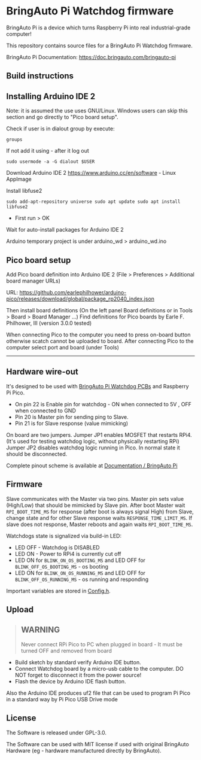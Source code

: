 # BringAuto Pi Watchdog firmware

BringAuto Pi is a device which turns Raspberry Pi into real industrial-grade computer!

This repository contains source files for a BringAuto Pi Watchdog firmware.

BringAuto Pi Documentation: https://doc.bringauto.com/bringauto-pi

## Build instructions

## Installing Arduino IDE 2

Note: it is assumed the use uses GNU/Linux. Windows users can skip this section and
go directly to "Pico board setup".

Check if user is in dialout group by execute:

``
groups
``

If not add it using - after it log out

``
sudo usermode -a -G dialout $USER
``

Download Arduino IDE 2
https://www.arduino.cc/en/software - Linux AppImage

Install libfuse2

``
sudo add-apt-repository universe
sudo apt update
sudo apt install libfuse2
``
  
- First run > OK

Wait for auto-install packages for Arduino IDE 2

Arduino temporary project is under arduino_wd > arduino_wd.ino

## Pico board setup

Add Pico board definition into Arduino IDE 2 (File > Preferences > Additional board manager URLs)

URL: https://github.com/earlephilhower/arduino-pico/releases/download/global/package_rp2040_index.json

Then install board definitions (On the left panel Board definitions or in Tools > Board > Board Manager ...)
Find definitions for Pico boards by Earle F. Philhower, III (version 3.0.0 tested)

When connecting Pico to the computer you need to press on-board button otherwise scatch
cannot be uploaded to board.
After connecting Pico to the computer select port and board (under Tools)

---------------------------------------------------------------------------------------------------------------------------------------

## Hardware wire-out

It's designed to be used with [BringAuto Pi Watchdog PCBs](https://doc.bringauto.com/) and Raspberry Pi Pico.

- On pin 22 is Enable pin for watchdog - ON when connected to 5V , OFF when connected to GND
- Pin 20 is Master pin for sending ping to Slave.
- Pin 21 is for Slave response (value mimicking)

On board are two jumpers. Jumper JP1 enables MOSFET that restarts RPi4. (It's used for testing watchdog logic, without physically restarting RPi)
Jumper JP2 disables watchdog logic running in Pico. In normal state it should be disconnected.

Complete pinout scheme is available at [Documentation / BringAuto Pi](https://doc.bringauto.com/bringauto-pi)

## Firmware

Slave communicates with the Master via two pins. Master pin sets value (High/Low) that should be mimicked by Slave pin.
After boot Master wait `RPI_BOOT_TIME_MS` for response (after boot is always signal High) from Slave, change state and for other Slave response waits `RESPONSE_TIME_LIMIT_MS`. If slave does not response, Master reboots and again waits `RPI_BOOT_TIME_MS`.

Watchdogs state is signalized via build-in LED:

- LED OFF - Watchdog is DISABLED
- LED ON - Power to RPi4 is currently cut off
- LED ON for `BLINK_ON_OS_BOOTING_MS` and LED OFF for `BLINK_OFF_OS_BOOTING_MS` - os booting
- LED ON for `BLINK_ON_OS_RUNNING_MS` and LED OFF for `BLINK_OFF_OS_RUNNING_MS` - os running and responding

Important variables are stored in [Config.h](arduino_wd/Config.h).

## Upload

> ## WARNING
> Never connect RPi Pico to PC when plugged in board - It must be turned OFF and removed from board

- Build sketch by standard verify Arduino IDE button.
- Connect Watchdog board by a micro-usb cable to the computer. DO NOT forget to disconnect it from the power source!
- Flash the device by Arduino IDE flash button.

Also the Arduino IDE produces uf2 file that can be used to program Pi Pico in a standard way by Pi Pico USB Drive mode

## License

The Software is released under GPL-3.0.

The Software can be used with MIT license if used with original BringAuto Hardware (eg - hardware manufactured directly by BringAuto).